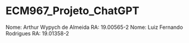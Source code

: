 # ECM967_Projeto_ChatGPT
Nome: Arthur Wypych de Almeida     RA: 19.00565-2
Nome: Luiz Fernando Rodrigues      RA: 19.01358-2
